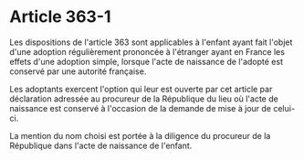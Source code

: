 # Article 363-1

Les dispositions de l'article 363 sont applicables à l'enfant ayant fait l'objet d'une adoption régulièrement prononcée à l'étranger ayant en France les effets d'une adoption simple, lorsque l'acte de naissance de l'adopté est conservé par une autorité française.

Les adoptants exercent l'option qui leur est ouverte par cet article par déclaration adressée au procureur de la République du lieu où l'acte de naissance est conservé à l'occasion de la demande de mise à jour de celui-ci.

La mention du nom choisi est portée à la diligence du procureur de la République dans l'acte de naissance de l'enfant.
